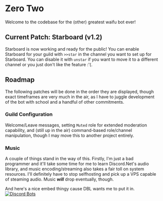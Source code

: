 # Zero Two

Welcome to the codebase for the (other) greatest waifu bot ever!

## Current Patch: Starboard (v1.2)
Starboard is now working and ready for the public! You can enable Starboard for your guild with `>>star` in the channel you want to set up for Starboard. You can disable it with `unstar` if you want to move it to a different channel or you just don't like the feature :'(.

## Roadmap
The following patches will be done in the order they are displayed, though exact timeframes are very much in the air, as I have to juggle development of the bot with school and a handful of other commitments.

### Guild Configuration
Welcome/Leave messages, setting `Muted` role for extended moderation capability, and (still up in the air) command-based role/channel manipulation, though I may move this to another project entirely.

### Music
A couple of things stand in the way of this. Firstly, I'm just a bad programmer and it'll take some time for me to learn Discord.Net's audio library, and music encoding/streaming also takes a fair toll on system resources. I'll definitely have to stop selfhosting and pick up a VPS capable of steaming audio. Music ***will*** drop eventually, though.

And here's a nice embed thingy cause DBL wants me to put it in.  
[![Discord Bots](https://discordbots.org/api/widget/424445724348907520.svg)](https://discordbots.org/bot/424445724348907520)
